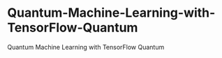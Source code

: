 # Quantum-Machine-Learning-with-TensorFlow-Quantum
Quantum Machine Learning with TensorFlow Quantum
